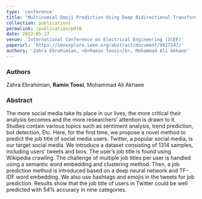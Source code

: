 ```yaml
---
type: 'conference'
title: "Multinomial Emoji Prediction Using Deep Bidirectional Transformers and Topic Modeling"
collection: publications
permalink: /publication/p010
date: 2022-05-17
venue: 'International Conference on Electrical Engineering (ICEE)'
paperurl: 'https://ieeexplore.ieee.org/abstract/document/9827247/'
authors: 'Zahra Ebrahimian, <b>Ramin Toosi</b>, Mohammad Ali Akhaee'
---
```


<h3> Authors </h3>
Zahra Ebrahimian, <b>Ramin Toosi</b>, Mohammad Ali Akhaee

<h3> Abstract </h3>
The more social media take its place in our lives; the more critical their analysis becomes and the more researchers’ attention is drawn to it. Studies contain various topics such as sentiment analysis, trend prediction, bot detection, Etc. Here, for the first time, we propose a novel method to predict the job title of social media users. Twitter, a popular social media, is our target social media. We introduce a dataset consisting of 1314 samples, including users’ tweets and bios. The user’s job title is found using Wikipedia crawling. The challenge of multiple job titles per user is handled using a semantic word embedding and clustering method. Then, a job prediction method is introduced based on a deep neural network and TF-IDF word embedding. We also use hashtags and emojis in the tweets for job prediction. Results show that the job title of users in Twitter could be well predicted with 54% accuracy in nine categories.